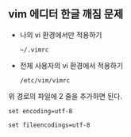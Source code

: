 ## **vim 에디터 한글 깨짐 문제**


- 나의 vi 환경에서만 적용하기

    ```
    ~/.vimrc
    ```

- 전체 사용자의 vi 환경에서 적용하기

    ```
    /etc/vim/vimrc
    ```    

위 경로의 파일에 2 줄을 추가하면 된다.

```
set encoding=utf-8

set fileencodings=utf-8
```